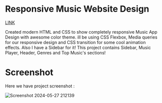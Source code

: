 # Responsive Music Website Design
[LINK](https://harshal20m.github.io/music-player/)

Created modern HTML and CSS to show completely responsive Music App Design with awesome color theme. ill be using CSS Flexbox, Media queries for our responsive design and CSS transition for some cool animation effects. Also I have a Sidebar for it! This project contains Sidebar, Music Player, Header, Genres and Top Music's sections!

# Screenshot

Here we have project screenshot :

![Screenshot 2024-05-27 212139](https://github.com/harshal20m/music-player/assets/114692074/26f0a3f8-6ff1-428e-bdeb-67e9f7f1d299)
